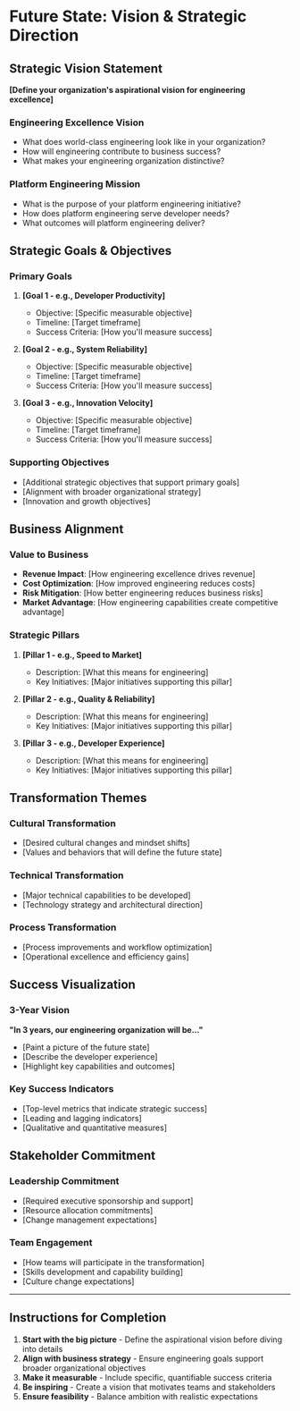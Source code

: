 # Future State: Vision & Strategic Direction

## Strategic Vision Statement

**[Define your organization's aspirational vision for engineering excellence]**

### Engineering Excellence Vision
- What does world-class engineering look like in your organization?
- How will engineering contribute to business success?
- What makes your engineering organization distinctive?

### Platform Engineering Mission
- What is the purpose of your platform engineering initiative?
- How does platform engineering serve developer needs?
- What outcomes will platform engineering deliver?

## Strategic Goals & Objectives

### Primary Goals
1. **[Goal 1 - e.g., Developer Productivity]**
   - Objective: [Specific measurable objective]
   - Timeline: [Target timeframe]
   - Success Criteria: [How you'll measure success]

2. **[Goal 2 - e.g., System Reliability]**
   - Objective: [Specific measurable objective]
   - Timeline: [Target timeframe]
   - Success Criteria: [How you'll measure success]

3. **[Goal 3 - e.g., Innovation Velocity]**
   - Objective: [Specific measurable objective]
   - Timeline: [Target timeframe]
   - Success Criteria: [How you'll measure success]

### Supporting Objectives
- [Additional strategic objectives that support primary goals]
- [Alignment with broader organizational strategy]
- [Innovation and growth objectives]

## Business Alignment

### Value to Business
- **Revenue Impact**: [How engineering excellence drives revenue]
- **Cost Optimization**: [How improved engineering reduces costs]
- **Risk Mitigation**: [How better engineering reduces business risks]
- **Market Advantage**: [How engineering capabilities create competitive advantage]

### Strategic Pillars
1. **[Pillar 1 - e.g., Speed to Market]**
   - Description: [What this means for engineering]
   - Key Initiatives: [Major initiatives supporting this pillar]

2. **[Pillar 2 - e.g., Quality & Reliability]**
   - Description: [What this means for engineering]
   - Key Initiatives: [Major initiatives supporting this pillar]

3. **[Pillar 3 - e.g., Developer Experience]**
   - Description: [What this means for engineering]
   - Key Initiatives: [Major initiatives supporting this pillar]

## Transformation Themes

### Cultural Transformation
- [Desired cultural changes and mindset shifts]
- [Values and behaviors that will define the future state]

### Technical Transformation
- [Major technical capabilities to be developed]
- [Technology strategy and architectural direction]

### Process Transformation
- [Process improvements and workflow optimization]
- [Operational excellence and efficiency gains]

## Success Visualization

### 3-Year Vision
**"In 3 years, our engineering organization will be..."**
- [Paint a picture of the future state]
- [Describe the developer experience]
- [Highlight key capabilities and outcomes]

### Key Success Indicators
- [Top-level metrics that indicate strategic success]
- [Leading and lagging indicators]
- [Qualitative and quantitative measures]

## Stakeholder Commitment

### Leadership Commitment
- [Required executive sponsorship and support]
- [Resource allocation commitments]
- [Change management expectations]

### Team Engagement
- [How teams will participate in the transformation]
- [Skills development and capability building]
- [Culture change expectations]

---

## Instructions for Completion

1. **Start with the big picture** - Define the aspirational vision before diving into details
2. **Align with business strategy** - Ensure engineering goals support broader organizational objectives
3. **Make it measurable** - Include specific, quantifiable success criteria
4. **Be inspiring** - Create a vision that motivates teams and stakeholders
5. **Ensure feasibility** - Balance ambition with realistic expectations